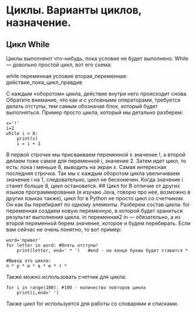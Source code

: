 # Циклы. Варианты циклов, назначение.

## Цикл While

Циклы выполняют что-нибудь, пока условие не будет выполнено. While — довольно простой цикл, вот его схема:

while переменная условие вторая_переменная: действие_пока_цикл_правдив

С каждым «оборотом» цикла, действие внутри него происходит снова. Обратите внимание, что как и с условными операторами, требуется делать отступы, тем самым обозначая блок, который будет выполняться. Пример просто цикла, который мы детально разберем:

```text
x='!'
i=2
while i < 8:
    print(x)
    i = i + 1
```

 В первой строчке мы присваиваем переменной x значение !, а второй делаем тоже самое для переменной i, значение 2. Затем идет цикл, то есть: пока i меньше 8, выводить на экран x. Самая интересная последняя строчка. Так мы с каждым оборотом цикла увеличиваем значение i на 1, следовательно, цикл не бесконечен. Когда значение i станет больше 8, цикл остановится. \#\# Цикл for В отличие от других языков программирования \(я изучаю Java, говорю про нее, возможно в других языках также\), цикл for в Python не просто цикл со счетчиком. Он как бы перебирает по одному элементы. Разберем состав цикла: for переменная создаем новую переменную, в которой будет храниться результат выполнения цикла. in переменная2 in — обязательно, а из второй переменной берем значение, которое и будем перебирать. Если вам сейчас не очень понятно, то вот пример:

```text
word='привет'
for letter in word: #Опять отступы!
    print(letter, end=' * ')   #end - на конце буквы будет ставится *

#Вывод это цикла:
п * р * и * в * е * т * 
```

Также можно использовать счетчик для цикла:

```text
for i in range(100): #100 - количество повторов цикла
    print(i,end=' ')
```

Также цикл for используется для работы со словарями и списками.


